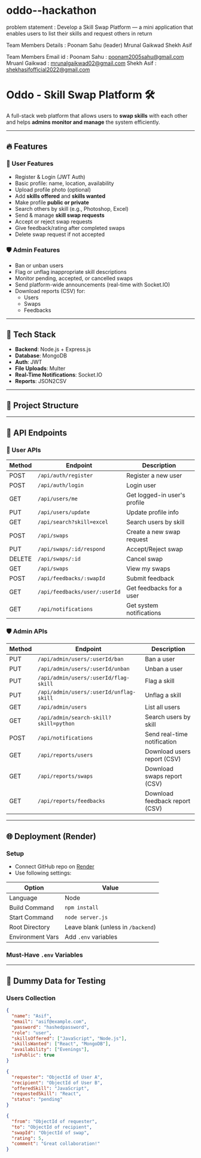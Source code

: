 # oddo--hackathon

problem statement : Develop a Skill Swap Platform — a mini application that enables users to list their skills and
request others in return

Team Members Details : 
Poonam Sahu (leader)
Mrunal Gaikwad
Shekh Asif 

Team Members Email id :
Poonam Sahu :    poonam2005sahu@gmail.com
Mruanl Gaikwad : mrunalgaikwad02@gmail.com
Shekh Asif :     shekhasifofficial2022@gmail.com


# Oddo - Skill Swap Platform 🛠️

A full-stack web platform that allows users to **swap skills** with each other and helps **admins monitor and manage** the system efficiently.

---

## 🔥 Features

### 👥 User Features
- Register & Login (JWT Auth)
- Basic profile: name, location, availability
- Upload profile photo (optional)
- Add **skills offered** and **skills wanted**
- Make profile **public or private**
- Search others by skill (e.g., Photoshop, Excel)
- Send & manage **skill swap requests**
- Accept or reject swap requests
- Give feedback/rating after completed swaps
- Delete swap request if not accepted

### 🛡️ Admin Features
- Ban or unban users
- Flag or unflag inappropriate skill descriptions
- Monitor pending, accepted, or cancelled swaps
- Send platform-wide announcements (real-time with Socket.IO)
- Download reports (CSV) for:
  - Users
  - Swaps
  - Feedbacks

---

## 🧱 Tech Stack

- **Backend**: Node.js + Express.js
- **Database**: MongoDB
- **Auth**: JWT
- **File Uploads**: Multer
- **Real-Time Notifications**: Socket.IO
- **Reports**: JSON2CSV

---

## 🚀 Project Structure


---

## 🔐 API Endpoints

### 👤 User APIs
| Method | Endpoint | Description |
|--------|----------|-------------|
| POST   | `/api/auth/register` | Register a new user |
| POST   | `/api/auth/login` | Login user |
| GET    | `/api/users/me` | Get logged-in user's profile |
| PUT    | `/api/users/update` | Update profile info |
| GET    | `/api/search?skill=excel` | Search users by skill |
| POST   | `/api/swaps` | Create a new swap request |
| PUT    | `/api/swaps/:id/respond` | Accept/Reject swap |
| DELETE | `/api/swaps/:id` | Cancel swap |
| GET    | `/api/swaps` | View my swaps |
| POST   | `/api/feedbacks/:swapId` | Submit feedback |
| GET    | `/api/feedbacks/user/:userId` | Get feedbacks for a user |
| GET    | `/api/notifications` | Get system notifications |

### 🛡️ Admin APIs
| Method | Endpoint | Description |
|--------|----------|-------------|
| PUT    | `/api/admin/users/:userId/ban` | Ban a user |
| PUT    | `/api/admin/users/:userId/unban` | Unban a user |
| PUT    | `/api/admin/users/:userId/flag-skill` | Flag a skill |
| PUT    | `/api/admin/users/:userId/unflag-skill` | Unflag a skill |
| GET    | `/api/admin/users` | List all users |
| GET    | `/api/admin/search-skill?skill=python` | Search users by skill |
| POST   | `/api/notifications` | Send real-time notification |
| GET    | `/api/reports/users` | Download users report (CSV) |
| GET    | `/api/reports/swaps` | Download swaps report (CSV) |
| GET    | `/api/reports/feedbacks` | Download feedback report (CSV) |

---

## 🌐 Deployment (Render)

### Setup
- Connect GitHub repo on [Render](https://oddo-hackathon.onrender.com)
- Use following settings:

| Option           | Value                  |
|------------------|------------------------|
| Language         | Node                   |
| Build Command    | `npm install`          |
| Start Command    | `node server.js`       |
| Root Directory   | Leave blank (unless in `/backend`) |
| Environment Vars | Add `.env` variables   |

### Must-Have `.env` Variables


---

## 🧪 Dummy Data for Testing

### Users Collection
```json
{
  "name": "Asif",
  "email": "asif@example.com",
  "password": "hashedpassword",
  "role": "user",
  "skillsOffered": ["JavaScript", "Node.js"],
  "skillsWanted": ["React", "MongoDB"],
  "availability": ["Evenings"],
  "isPublic": true
}

{
  "requester": "ObjectId of User A",
  "recipient": "ObjectId of User B",
  "offeredSkill": "JavaScript",
  "requestedSkill": "React",
  "status": "pending"
}

{
  "from": "ObjectId of requester",
  "to": "ObjectId of recipient",
  "swapId": "ObjectId of swap",
  "rating": 5,
  "comment": "Great collaboration!"
}
